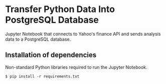 # Transfer Python Data Into PostgreSQL Database

Jupyter Notebook that connects to Yahoo's finance API and sends analysis data to a PostgreSQL database.

## Installation of dependencies

Non-standard Python libraries required to run the Jupyter Notebook.

```Shell
$ pip install -r requirements.txt

```
